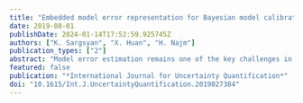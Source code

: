 ```yaml
---
title: "Embedded model error representation for Bayesian model calibration"
date: 2019-08-01
publishDate: 2024-01-14T17:52:59.925745Z
authors: ["K. Sargsyan", "X. Huan", "H. Najm"]
publication_types: ["2"]
abstract: "Model error estimation remains one of the key challenges in uncertainty quantification and predictive science. For computational models of complex physical systems, model error, also known as structural error or model inadequacy, is often the largest contributor to the overall predictive uncertainty. This work builds on a recently developed frame-work of embedded, internal model correction, in order to represent and quantify structural errors, together with model parameters, within a Bayesian inference context. We focus specifically on a polynomial chaos representation with additive modification of existing model parameters, enabling a nonintrusive procedure for efficient approximate likelihood construction, model error estimation, and disambiguation of model and data errors' contributions to predictive uncertainty. The framework is demonstrated on several synthetic examples, as well as on a chemical ignition problem."
featured: false
publication: "*International Journal for Uncertainty Quantification*"
doi: "10.1615/Int.J.UncertaintyQuantification.2019027384"
---
```


